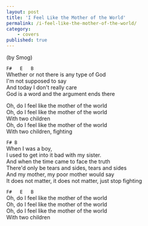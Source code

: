 ```yaml
---
layout: post
title: 'I Feel Like the Mother of the World'
permalink: /i-feel-like-the-mother-of-the-world/
category:
    - covers
published: true
---
```


(by Smog)

`F#   E   B`  
Whether or not there is any type of God  
I'm not supposed to say  
And today I don't really care  
God is a word and the argument ends there  

Oh, do I feel like the mother of the world  
Oh, do I feel like the mother of the world  
With two children  
Oh, do I feel like the mother of the world  
With two children, fighting  

`F# B`  
When I was a boy,  
I used to get into it bad with my sister.  
And when the time came to face the truth  
There'd only be tears and sides, tears and sides  
And my mother, my poor mother would say  
It does not matter, it does not matter, just stop fighting  

`F#   E   B`  
Oh, do I feel like the mother of the world  
Oh, do I feel like the mother of the world  
Oh, do I feel like the mother of the world  
With two children  
